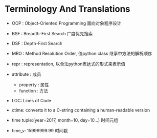 Terminology And Translations
============================


* OOP :  Object-Oriented Programming 面向对象程序设计

* BSF : Breadth-First Search 广度优先搜索

* DSF : Depth-First Search 

* MRO : Method Resolution Order, 值python class 继承中方法的解析顺序

* repr : representation, 以合法python表达式的形式来表示值

* attribute : 成员
    + property : 属性
    + function : 方法

* LOC: Lines of Code

* ctime: converts it to a C-string containing a human-readable version

* time tuple:(year=2017, month=10, day=10...) 时间元组 
* time_v: 15999999.99 时间戳


<!-- vim: se ai si et ts=4 sw=4 ft=markdown ff=unix fenc=utf-8: -->
